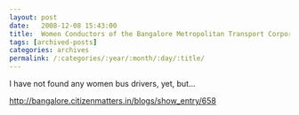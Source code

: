 ```yaml
---
layout: post
date:	2008-12-08 15:43:00
title:  Women Conductors of the Bangalore Metropolitan Transport Corporation
tags: [archived-posts]
categories: archives
permalink: /:categories/:year/:month/:day/:title/
---
```

I have not found any women bus drivers, yet, but...

http://bangalore.citizenmatters.in/blogs/show_entry/658
